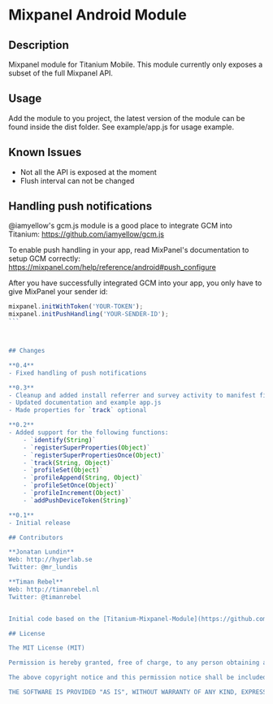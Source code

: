 # Mixpanel Android Module

## Description

Mixpanel module for Titanium Mobile. This module currently only exposes a subset of the full Mixpanel API.

## Usage

Add the module to you project, the latest version of the module can be found inside the dist folder. See example/app.js for usage example.

## Known Issues

* Not all the API is exposed at the moment
* Flush interval can not be changed

## Handling push notifications

@iamyellow's gcm.js module is a good place to integrate GCM into Titanium: https://github.com/iamyellow/gcm.js

To enable push handling in your app, read MixPanel's documentation to setup GCM correctly: https://mixpanel.com/help/reference/android#push_configure

After you have successfully integrated GCM into your app, you only have to give MixPanel your sender id:

````javascript
mixpanel.initWithToken('YOUR-TOKEN');
mixpanel.initPushHandling('YOUR-SENDER-ID');
```



## Changes

**0.4**
- Fixed handling of push notifications

**0.3**
- Cleanup and added install referrer and survey activity to manifest file
- Updated documentation and example app.js
- Made properties for `track` optional

**0.2**
- Added support for the following functions:
    - `identify(String)`
    - `registerSuperProperties(Object)`
    - `registerSuperPropertiesOnce(Object)`
    - `track(String, Object)`
    - `profileSet(Object)`
    - `profileAppend(String, Object)`
    - `profileSetOnce(Object)`
    - `profileIncrement(Object)`
    - `addPushDeviceToken(String)`

**0.1**
- Initial release

## Contributors

**Jonatan Lundin**  
Web: http://hyperlab.se  
Twitter: @mr_lundis  

**Timan Rebel**
Web: http://timanrebel.nl
Twitter: @timanrebel


Initial code based on the [Titanium-Mixpanel-Module](https://github.com/meeech/Titanium-Mixpanel-Module) by @meeech.

## License

The MIT License (MIT)

Permission is hereby granted, free of charge, to any person obtaining a copy of this software and associated documentation files (the "Software"), to deal in the Software without restriction, including without limitation the rights to use, copy, modify, merge, publish, distribute, sublicense, and/or sell copies of the Software, and to permit persons to whom the Software is furnished to do so, subject to the following conditions:

The above copyright notice and this permission notice shall be included in all copies or substantial portions of the Software.

THE SOFTWARE IS PROVIDED "AS IS", WITHOUT WARRANTY OF ANY KIND, EXPRESS OR IMPLIED, INCLUDING BUT NOT LIMITED TO THE WARRANTIES OF MERCHANTABILITY, FITNESS FOR A PARTICULAR PURPOSE AND NONINFRINGEMENT. IN NO EVENT SHALL THE AUTHORS OR COPYRIGHT HOLDERS BE LIABLE FOR ANY CLAIM, DAMAGES OR OTHER LIABILITY, WHETHER IN AN ACTION OF CONTRACT, TORT OR OTHERWISE, ARISING FROM, OUT OF OR IN CONNECTION WITH THE SOFTWARE OR THE USE OR OTHER DEALINGS IN THE SOFTWARE.

